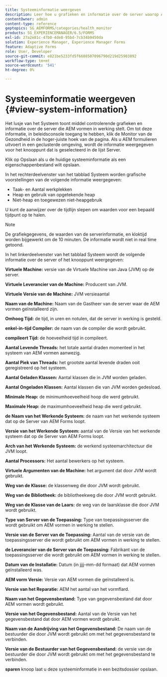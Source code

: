 ```yaml
---
title: Systeeminformatie weergeven
description: Leer hoe u grafieken en informatie over de server waarop AEM formulieren worden uitgevoerd, kunt bekijken.
contentOwner: admin
content-type: reference
geptopics: SG_AEMFORMS/categories/health_monitor
products: SG_EXPERIENCEMANAGER/6.5/FORMS
exl-id: 27a2e81c-47b0-4de8-95bd-7cb34b9450da
solution: Experience Manager, Experience Manager Forms
feature: Adaptive Forms
role: User, Developer
source-git-commit: e821be5233fd5f6688507096790d219d25903892
workflow-type: tm+mt
source-wordcount: '541'
ht-degree: 0%

---
```


# Systeeminformatie weergeven {#view-system-information}

Het lusje van het Systeem toont middel controlerende grafieken en informatie over de server die AEM vormen in werking stelt. Om tot deze informatie, in beleidsconsole toegang te hebben, klik de Monitor van de Gezondheid in de hoger-juiste hoek van de pagina. Als u AEM formulieren uitvoert in een geclusterde omgeving, wordt de informatie weergegeven voor het knooppunt dat is geselecteerd in de lijst Server.

Klik op Opslaan als u de huidige systeeminformatie als een eigenschappenbestand wilt opslaan.

In het rechterdeelvenster van het tabblad Systeem worden grafische voorstellingen van de volgende informatie weergegeven:

* Taak- en Aantal werkplekken
* Heap en gebruik van opgetekende heap
* Niet-heap en toegewezen niet-heapgebruik

U kunt de aanwijzer over de tijdlijn slepen om waarden voor een bepaald tijdpunt op te halen.

>[!NOTE]
>
>De grafiekgegevens, de waarden van de serverinformatie, en kloktijd worden bijgewerkt om de 10 minuten. De informatie wordt niet in real time getoond.

In het linkerdeelvenster van het tabblad Systeem wordt de volgende informatie over de server of het knooppunt weergegeven:

**Virtuele Machine:** versie van de Virtuele Machine van Java (JVM) op de server.

**Virtuele Leverancier van de Machine:** Producent van JVM.

**Virtuele Versie van de Machine:** JVM versieaantal

**Naam van de Machine:** Naam van de Gastheer van de server waar de AEM vormen geïnstalleerd zijn.

**Omhoog Tijd:** de tijd, in uren en notulen, dat de server in werking is gesteld.

**enkel-in-tijd Compiler:** de naam van de compiler die wordt gebruikt.

**compileert Tijd:** de hoeveelheid tijd in compileert.

**Aantal Levende Threads:** het totale aantal draden momenteel in het systeem van AEM vormen aanwezig.

**Aantal Piek van Threads:** het grootste aantal levende draden ooit geregistreerd op het systeem.

**Aantal Geladen Klassen:** Aantal klassen die in JVM worden geladen.

**Aantal Ongeladen Klassen:** Aantal klassen die van JVM worden gedesload.

**Minimale Heap:** de minimumhoeveelheid hoop die werd gebruikt.

**Maximale Heap:** de maximumhoeveelheid heap die werd gebruikt.

**de Naam van het Werkende Systeem:** de naam van het werkende systeem dat op de Server van AEM Forms loopt.

**Versie van het Werkende Systeem:** aantal van de Versie van het werkende systeem dat op de Server van AEM Forms loopt.

**Arch van het Werkende Systeem:** de werkend systeemarchitectuur die JVM loopt.

**Aantal Processors:** Het aantal bewerkers op het systeem.

**Virtuele Argumenten van de Machine:** het argument dat door JVM wordt gebruikt.

**Weg van de Klasse:** de klassenweg die door JVM wordt gebruikt.

**Weg van de Bibliotheek:** de bibliotheekweg die door JVM wordt gebruikt.

**Weg van de Klasse van de Laars:** de weg van de laarsklasse die door JVM wordt gebruikt.

**Type van Server van de Toepassing:** Type van toepassingsserver die wordt gebruikt om AEM vormen in werking te stellen.

**Versie van de Server van de Toepassing:** Aantal van de versie van de toepassingsserver die wordt gebruikt om AEM vormen in werking te stellen.

**de Leverancier van de Server van de Toepassing:** Fabrikant van de toepassingsserver die wordt gebruikt om AEM vormen in werking te stellen.

**Datum van de Installatie:** Datum (in jjjj-mm-dd formaat) dat AEM vormen geïnstalleerd was.

**AEM vorm Versie:** Versie van AEM vormen die geïnstalleerd is.

**Versie van het Reparatie:** AEM het aantal van het vormflard.

**Naam van het Gegevensbestand:** Type van gegevensbestand dat door AEM vormen wordt gebruikt.

**Versie van het Gegevensbestand:** Aantal van de Versie van het gegevensbestand dat door AEM vormen wordt gebruikt.

**Naam van de Aandrijving van het Gegevensbestand:** De naam van de bestuurder die door JVM wordt gebruikt om met het gegevensbestand te verbinden.

**Versie van de Bestuurder van het Gegevensbestand:** de versie van de bestuurder die door JVM wordt gebruikt om met het gegevensbestand te verbinden.

**sparen** knoop laat u deze systeeminformatie in een bezitsdossier opslaan.

